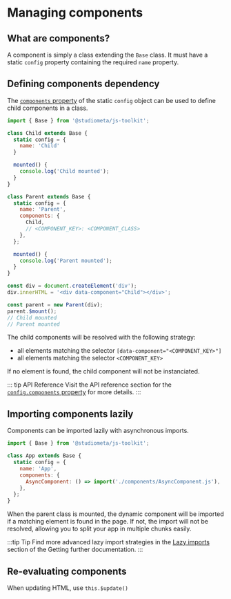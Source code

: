 # Managing components

## What are components?

A component is simply a class extending the `Base` class. It must have a static `config` property containing the required `name` property.

## Defining components dependency

The [`components` property](/api/configuration.html#config-components) of the static `config` object can be used to define child components in a class.

```js {3,8-10,16-18,21-23,30-32}
import { Base } from '@studiometa/js-toolkit';

class Child extends Base {
  static config = {
    name: 'Child'
  }

  mounted() {
    console.log('Child mounted');
  }
}

class Parent extends Base {
  static config = {
    name: 'Parent',
    components: {
      Child,
      // <COMPONENT_KEY>: <COMPONENT_CLASS>
    },
  };

  mounted() {
    console.log('Parent mounted');
  }
}

const div = document.createElement('div');
div.innerHTML = '<div data-component="Child"></div>';

const parent = new Parent(div);
parent.$mount();
// Child mounted
// Parent mounted
```

The child components will be resolved with the following strategy:

- all elements matching the selector `[data-component="<COMPONENT_KEY>"]`
- all elements matching the selector `<COMPONENT_KEY>`

If no element is found, the child component will not be instanciated.

::: tip API Reference
Visit the API reference section for the [`config.components` property](/api/configuration.html#config-components) for more details.
:::

## Importing components lazily

Components can be imported lazily with asynchronous imports.

```js {6-8}
import { Base } from '@studiometa/js-toolkit';

class App extends Base {
  static config = {
    name: 'App',
    components: {
      AsyncComponent: () => import('./components/AsyncComponent.js'),
    },
  };
}
```

When the parent class is mounted, the dynamic component will be imported if a matching element is found in the page. If not, the import will not be resolved, allowing you to split your app in multiple chunks easily.

:::tip Tip
Find more advanced lazy import strategies in the [Lazy imports](/guide/going-further/lazy-imports.html) section of the Getting further documentation.
:::

## Re-evaluating components



When updating HTML, use `this.$update()`
